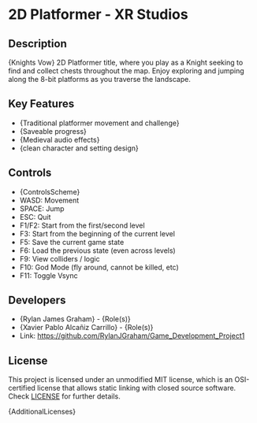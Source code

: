 # 2D Platformer - XR Studios

## Description
{Knights Vow}
2D Platformer title, where you play as a Knight seeking to find and collect chests throughout the map. Enjoy exploring and jumping along the 8-bit platforms as you traverse the landscape. 

## Key Features

 - {Traditional platformer movement and challenge}
 - {Saveable progress}
 - {Medieval audio effects}
 - {clean character and setting design}
 
## Controls

 - {ControlsScheme}
 - WASD: Movement
 - SPACE: Jump
 - ESC: Quit
 - F1/F2: Start from the first/second level
 - F3: Start from the beginning of the current level
 - F5: Save the current game state
 - F6: Load the previous state (even across levels)
 - F9: View colliders / logic
 - F10: God Mode (fly around, cannot be killed, etc)
 - F11: Toggle Vsync

## Developers

 - {Rylan James Graham} - {Role(s)}
 - {Xavier Pablo Alcañiz Carrillo} - {Role(s)}
 - Link: https://github.com/RylanJGraham/Game_Development_Project1
## License

This project is licensed under an unmodified MIT license, which is an OSI-certified license that allows static linking with closed source software. Check [LICENSE](LICENSE) for further details.

{AdditionalLicenses}
